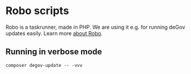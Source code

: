 # Robo scripts

Robo is a taskrunner, made in PHP. We are using it e.g. for running deGov updates easily. Learn more [about Robo](https://robo.li/getting-started/).

## Running in verbose mode
```
composer degov-update -- -vvv
```
